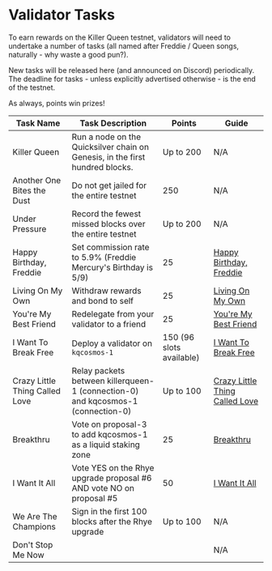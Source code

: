 # Validator Tasks

To earn rewards on the Killer Queen testnet, validators will need to undertake a number of tasks (all named after Freddie / Queen songs, naturally - why waste a good pun?).

New tasks will be released here (and announced on Discord) periodically. The deadline for tasks - unless explicitly advertised otherwise - is the end of the testnet.

As always, points win prizes!

| Task Name                      | Task Description                                                             | Points    | Guide  
|--------------------------------|------------------------------------------------------------------------------|-----------|-------------------------------------------------------------------------------------------------------------------------------------------
| Killer Queen                   | Run a node on the Quicksilver chain on Genesis, in the first hundred blocks. | Up to 200 | N/A
| Another One Bites the Dust     | Do not get jailed for the entire testnet                                     | 250       | N/A
| Under Pressure                 | Record the fewest missed blocks over the entire testnet                      | Up to 200 | N/A
| Happy Birthday, Freddie        | Set commission rate to 5.9% (Freddie Mercury's Birthday is 5/9)              | 25        | [Happy Birthday, Freddie](https://github.com/kj89/testnet_manuals/blob/main/quicksilver/killerqueen-tasks/happy_birthday_freddie.md)
| Living On My Own               | Withdraw rewards and bond to self                                            | 25        | [Living On My Own](https://github.com/kj89/testnet_manuals/blob/main/quicksilver/killerqueen-tasks/living_on_my_own.md)
| You're My Best Friend          | Redelegate from your validator to a friend                                   | 25        | [You're My Best Friend](https://github.com/kj89/testnet_manuals/blob/main/quicksilver/killerqueen-tasks/you_are_my_best_friend.md)
| I Want To Break Free           | Deploy a validator on `kqcosmos-1`                                           | 150 (96 slots available) | [I Want To Break Free](https://github.com/kj89/testnet_manuals/blob/main/quicksilver/killerqueen-tasks/i_want_to_break_free.md)
| Crazy Little Thing Called Love | Relay packets between killerqueen-1 (connection-0) and kqcosmos-1 (connection-0)         | Up to 100 | [Crazy Little Thing Called Love](https://github.com/kj89/testnet_manuals/blob/main/quicksilver/killerqueen-tasks/crazy_little_thing_called_love.md)
| Breakthru                      | Vote on proposal-3 to add kqcosmos-1 as a liquid staking zone                | 25        | [Breakthru](https://github.com/kj89/testnet_manuals/blob/main/quicksilver/killerqueen-tasks/breakthru.md)
| I Want It All                  | Vote YES on the Rhye upgrade proposal #6 AND vote NO on proposal #5          | 50        | [I Want It All]()
| We Are The Champions           | Sign in the first 100 blocks after the Rhye upgrade                          | Up to 100 | N/A
| Don't Stop Me Now              |                                                                              |           | N/A
